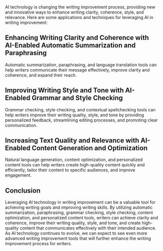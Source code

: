 
AI technology is changing the writing improvement process, providing new and innovative ways to enhance writing clarity, coherence, style, and relevance. Here are some applications and techniques for leveraging AI in writing improvement:

Enhancing Writing Clarity and Coherence with AI-Enabled Automatic Summarization and Paraphrasing
------------------------------------------------------------------------------------------------

Automatic summarization, paraphrasing, and language translation tools can help writers communicate their message effectively, improve clarity and coherence, and expand their reach.

Improving Writing Style and Tone with AI-Enabled Grammar and Style Checking
---------------------------------------------------------------------------

Grammar checking, style checking, and contextual spellchecking tools can help writers improve their writing quality, style, and tone by providing personalized feedback, streamlining editing processes, and promoting clear communication.

Increasing Text Quality and Relevance with AI-Enabled Content Generation and Optimization
-----------------------------------------------------------------------------------------

Natural language generation, content optimization, and personalized content tools can help writers create high-quality content quickly and efficiently, tailor their content to specific audiences, and improve engagement.

Conclusion
----------

Leveraging AI technology in writing improvement can be a valuable tool for achieving writing goals and improving writing skills. By utilizing automatic summarization, paraphrasing, grammar checking, style checking, content optimization, and personalized content tools, writers can achieve clarity and coherence, improve their writing quality, style, and tone, and create high-quality content that communicates effectively with their intended audience. As AI technology continues to evolve, we can expect to see even more advanced writing improvement tools that will further enhance the writing improvement process for writers.

